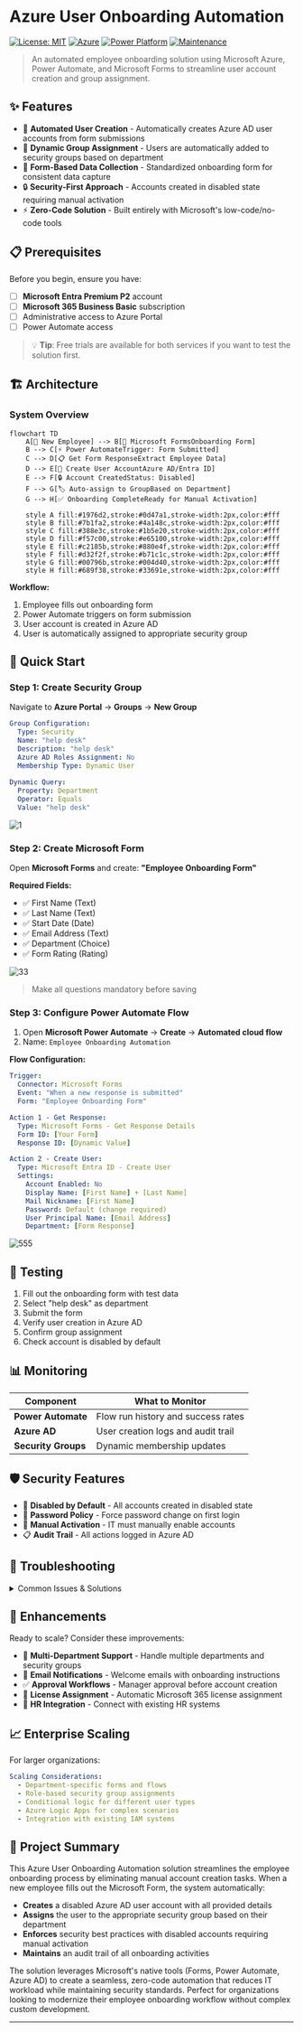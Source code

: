 # Azure User Onboarding Automation

[![License: MIT](https://img.shields.io/badge/License-MIT-yellow.svg)](https://opensource.org/licenses/MIT)
[![Azure](https://img.shields.io/badge/Azure-AD-blue.svg)](https://azure.microsoft.com/)
[![Power Platform](https://img.shields.io/badge/Power-Automate-purple.svg)](https://powerautomate.microsoft.com/)
[![Maintenance](https://img.shields.io/badge/Maintained%3F-yes-green.svg)](https://GitHub.com/Naereen/StrapDown.js/graphs/commit-activity)

> An automated employee onboarding solution using Microsoft Azure, Power Automate, and Microsoft Forms to streamline user account creation and group assignment.

## ✨ Features

- 🚀 **Automated User Creation** - Automatically creates Azure AD user accounts from form submissions
- 🎯 **Dynamic Group Assignment** - Users are automatically added to security groups based on department
- 📝 **Form-Based Data Collection** - Standardized onboarding form for consistent data capture
- 🔒 **Security-First Approach** - Accounts created in disabled state requiring manual activation
- ⚡ **Zero-Code Solution** - Built entirely with Microsoft's low-code/no-code tools

## 📋 Prerequisites

Before you begin, ensure you have:

- [ ] **Microsoft Entra Premium P2** account
- [ ] **Microsoft 365 Business Basic** subscription  
- [ ] Administrative access to Azure Portal
- [ ] Power Automate access

> 💡 **Tip**: Free trials are available for both services if you want to test the solution first.

## 🏗️ Architecture

### System Overview

```mermaid
flowchart TD
    A[👤 New Employee] --> B[📝 Microsoft FormsOnboarding Form]
    B --> C[⚡ Power AutomateTrigger: Form Submitted]
    C --> D[📋 Get Form ResponseExtract Employee Data]
    D --> E[👥 Create User AccountAzure AD/Entra ID]
    E --> F[🔒 Account CreatedStatus: Disabled]
    F --> G[🏷️ Auto-assign to GroupBased on Department]
    G --> H[✅ Onboarding CompleteReady for Manual Activation]
    
    style A fill:#1976d2,stroke:#0d47a1,stroke-width:2px,color:#fff
    style B fill:#7b1fa2,stroke:#4a148c,stroke-width:2px,color:#fff
    style C fill:#388e3c,stroke:#1b5e20,stroke-width:2px,color:#fff
    style D fill:#f57c00,stroke:#e65100,stroke-width:2px,color:#fff
    style E fill:#c2185b,stroke:#880e4f,stroke-width:2px,color:#fff
    style F fill:#d32f2f,stroke:#b71c1c,stroke-width:2px,color:#fff
    style G fill:#00796b,stroke:#004d40,stroke-width:2px,color:#fff
    style H fill:#689f38,stroke:#33691e,stroke-width:2px,color:#fff
```

**Workflow:**
1. Employee fills out onboarding form
2. Power Automate triggers on form submission  
3. User account is created in Azure AD
4. User is automatically assigned to appropriate security group

## 🚀 Quick Start

### Step 1: Create Security Group

Navigate to **Azure Portal** → **Groups** → **New Group**

```yaml
Group Configuration:
  Type: Security
  Name: "help desk"
  Description: "help desk"
  Azure AD Roles Assignment: No
  Membership Type: Dynamic User
  
Dynamic Query:
  Property: Department
  Operator: Equals
  Value: "help desk"
```
![1](https://github.com/user-attachments/assets/457dd98e-43f3-41ac-8049-45927eda4e0e)

### Step 2: Create Microsoft Form

Open **Microsoft Forms** and create: **"Employee Onboarding Form"**

**Required Fields:**
- ✅ First Name (Text)
- ✅ Last Name (Text)  
- ✅ Start Date (Date)
- ✅ Email Address (Text)
- ✅ Department (Choice)
- ✅ Form Rating (Rating)

![33](https://github.com/user-attachments/assets/588de468-1a61-400d-b1f3-dd76abeb554f)

> Make all questions mandatory before saving

### Step 3: Configure Power Automate Flow

1. Open **Microsoft Power Automate** → **Create** → **Automated cloud flow**
2. Name: `Employee Onboarding Automation`

**Flow Configuration:**

```yaml
Trigger:
  Connector: Microsoft Forms
  Event: "When a new response is submitted"
  Form: "Employee Onboarding Form"

Action 1 - Get Response:
  Type: Microsoft Forms - Get Response Details
  Form ID: [Your Form]
  Response ID: [Dynamic Value]

Action 2 - Create User:
  Type: Microsoft Entra ID - Create User
  Settings:
    Account Enabled: No
    Display Name: [First Name] + [Last Name]
    Mail Nickname: [First Name]
    Password: Default (change required)
    User Principal Name: [Email Address]
    Department: [Form Response]
```
![555](https://github.com/user-attachments/assets/189ef2d1-3771-482d-9b86-ff457d1339b5)

## 🧪 Testing

1. Fill out the onboarding form with test data
2. Select "help desk" as department
3. Submit the form
4. Verify user creation in Azure AD
5. Confirm group assignment
6. Check account is disabled by default

## 📊 Monitoring

| Component | What to Monitor |
|-----------|----------------|
| **Power Automate** | Flow run history and success rates |
| **Azure AD** | User creation logs and audit trail |
| **Security Groups** | Dynamic membership updates |

## 🛡️ Security Features

- 🔐 **Disabled by Default** - All accounts created in disabled state
- 🔑 **Password Policy** - Force password change on first login
- 👤 **Manual Activation** - IT must manually enable accounts
- 📋 **Audit Trail** - All actions logged in Azure AD

## 🔧 Troubleshooting

<details>
<summary>Common Issues & Solutions</summary>

| ❌ Issue | ✅ Solution |
|----------|-------------|
| Flow fails to trigger | Verify connector permissions and form selection |
| User creation fails | Check Azure AD permissions for service account |
| Group assignment doesn't work | Validate dynamic group query syntax |
| Form not found | Ensure form sharing permissions are correct |

**Debug Steps:**
1. Check all required permissions are granted
2. Verify connector authentications are valid  
3. Review Power Automate run history for errors
4. Test each component individually

</details>

## 🚀 Enhancements

Ready to scale? Consider these improvements:

- 🏢 **Multi-Department Support** - Handle multiple departments and security groups
- 📧 **Email Notifications** - Welcome emails with onboarding instructions  
- ✅ **Approval Workflows** - Manager approval before account creation
- 📄 **License Assignment** - Automatic Microsoft 365 license assignment
- 🔗 **HR Integration** - Connect with existing HR systems

## 📈 Enterprise Scaling

For larger organizations:

```yaml
Scaling Considerations:
  - Department-specific forms and flows
  - Role-based security group assignments  
  - Conditional logic for different user types
  - Azure Logic Apps for complex scenarios
  - Integration with existing IAM systems
```

## 📖 Project Summary

This Azure User Onboarding Automation solution streamlines the employee onboarding process by eliminating manual account creation tasks. When a new employee fills out the Microsoft Form, the system automatically:

- **Creates** a disabled Azure AD user account with all provided details
- **Assigns** the user to the appropriate security group based on their department
- **Enforces** security best practices with disabled accounts requiring manual activation
- **Maintains** an audit trail of all onboarding activities

The solution leverages Microsoft's native tools (Forms, Power Automate, Azure AD) to create a seamless, zero-code automation that reduces IT workload while maintaining security standards. Perfect for organizations looking to modernize their employee onboarding workflow without complex custom development.


---

<div align="center">



</div>

